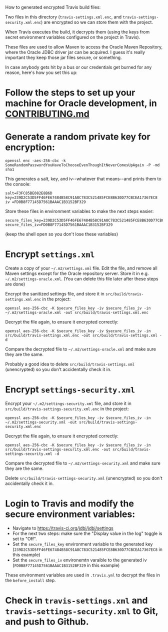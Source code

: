 How to generated encrypted Travis build files:

Two files in this directory (`travis-settings.xml.enc`, and `travis-settings-security.xml.enc`) are encrypted so we can store them with the project.

When Travis executes the build, it decrypts them (using the keys from secret environment variables configured on the project in Travis).

These files are used to allow Maven to access the Oracle Maven Repository, where the Oracle JDBC driver jar can be acquired. I guess it's really important they keep those jar files secure, or something.

In case anybody gets hit by a bus or our credentials get burned for any reason, here's how you set this up:

# Follow the steps to set up your machine for Oracle development, in [CONTRIBUTING.md](../../CONTRIBUTING.md)

# Generate a random private key for encryption:

```shell
openssl enc -aes-256-cbc -k SomeRandomPasswordYouHaveToChooseEvenThoughItNeverComesUpAgain -P -md sha1
```

This generates a salt, key, and iv--whatever that means--and prints them to the console:

```
salt=F3FC85BE082E8B6D
key=239D2C53D5FF46FE67484B58C91A8C783C521485FCE8B630D77CBCEA17367EC8
iv =FD0B8F77145D7561BAAAC1B3152BF329
```

Store these files in environment variables to make the next steps easier:

```shell
secure_files_key=239D2C53D5FF46FE67484B58C91A8C783C521485FCE8B630D77CBCEA17367EC8
secure_files_iv=FD0B8F77145D7561BAAAC1B3152BF329
```

(keep the shell open so you don't lose these variables)

# Encrypt `settings.xml`

Create a copy of your `~/.m2/settings.xml` file. Edit the file, and remove all Maven settings except for the Oracle repository server. Store it in e.g. `~/.m2/settings-oracle.xml`. (You can delete this file later after these steps are done)

Encrypt the sanitized settings file, and store it in `src/build/travis-settings.xml.enc` in the project:

```shell
openssl aes-256-cbc -K $secure_files_key -iv $secure_files_iv -in ~/.m2/settings-oracle.xml -out src/build/travis-settings.xml.enc
```

Decrypt the file again, to ensure it encrypted correctly:

```shell
openssl aes-256-cbc -K $secure_files_key -iv $secure_files_iv -in src/build/travis-settings.xml.enc -out src/build/travis-settings.xml -d
```

Compare the decrypted file to `~/.m2/settings-oracle.xml` and make sure they are the same.

Probably a good idea to delete `src/build/travis-settings.xml` (unencrypted) so you don't accidentally check it in.

# Encrypt `settings-security.xml`

Encrypt your `~/.m2/settings-security.xml` file, and store it in `src/build/travis-settings-security.xml.enc` in the project:

```shell
openssl aes-256-cbc -K $secure_files_key -iv $secure_files_iv -in ~/.m2/settings-security.xml -out src/build/travis-settings-security.xml.enc
```

Decrypt the file again, to ensure it encrypted correctly:

```shell
openssl aes-256-cbc -K $secure_files_key -iv $secure_files_iv -in src/build/travis-settings-security.xml.enc -out src/build/travis-settings-security.xml -d
```

Compare the decrypted file to `~/.m2/settings-security.xml` and make sure they are the same.

Delete `src/build/travis-settings-security.xml` (unencrypted) so you don't accidentally check it in.

# Login to Travis and modify the secure environment variables:

* Navigate to https://travis-ci.org/jdbi/jdbi/settings
* For the next two steps: make sure the "Display value in the log" toggle is set to "Off". 
* Set the `secure_files_key` environment variable to the generated key (`239D2C53D5FF46FE67484B58C91A8C783C521485FCE8B630D77CBCEA17367EC8` in this example)
* Set the `secure_files_iv` environemtn varaible to the generated iv (`FD0B8F77145D7561BAAAC1B3152BF329` in this example)

These environment variables are used in `.travis.yml` to decrypt the files in the `before_install` step.

# Check in `travis-settings.xml` and `travis-settings-security.xml` to Git, and push to Github.
